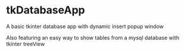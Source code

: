 # tkDatabaseApp
A basic tkinter database app with dynamic insert popup window


Also featuring an easy way to show tables from a mysql database with tkinter treeView
